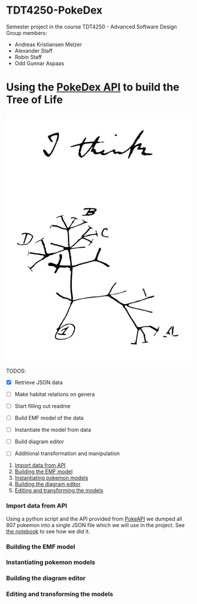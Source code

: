 # TDT4250-PokeDex
Semester project in the course TDT4250 - Advanced Software Design
Group members:
- Andreas Kristiansen Melzer
- Alexander Staff
- Robin Staff
- Odd Gunnar Aspaas

# Using the [PokeDex API](https://pokeapi.co/docs/v2.html/#pokemon-section) to build the Tree of Life 

![alt text](https://github.com/oddaspa/TDT4250-PokeDex/blob/master/prestudy/img/tree_of_life_darwin.jpg "Tree of Life Darwin")


TODOS:
- [x] Retrieve JSON data
- [ ] Make habitat relations on genera
- [ ] Start filling out readme
- [ ] Build EMF model of the data
- [ ] Instantiate the model from data
- [ ] Build diagram editor 
- [ ] Additional transformation and manipulation


1. [Import data from API](#import_data)
2. [Building the EMF model](#build_emf)
3. [Instantiating pokemon models](#init_models)
4. [Building the diagram editor](#editor)
5. [Editing and transforming the models](#transform)


<a name="import_data"></a>
### Import data from API
Using a python script and the API provided from [PokeAPI](https://pokeapi.co) we dumped all 807 pokemon into a single JSON file which we will use in the project. See [the notebook](https://github.com/oddaspa/TDT4250-PokeDex/blob/master/prestudy/python_retrival/PokeDex%20API.ipynb) to see how we did it.

<a name="build_emf"></a>
### Building the EMF model

<a name="init_models"></a>
### Instantiating pokemon models

<a name="editor"></a>
### Building the diagram editor

<a name="transfrom"></a>
### Editing and transforming the models
